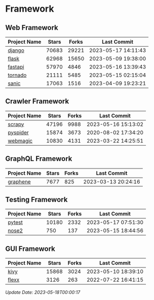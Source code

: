 # Framework

## Web Framework
| Project Name | Stars | Forks | Last Commit |
| ------------ | ----- | ----- | ----------- |
| [django](https://github.com/django/django) | 70683 | 29221 | 2023-05-17 14:11:43 |
| [flask](https://github.com/pallets/flask) | 62968 | 15650 | 2023-05-09 19:38:00 |
| [fastapi](https://github.com/tiangolo/fastapi) | 57970 | 4846 | 2023-05-16 13:39:43 |
| [tornado](https://github.com/tornadoweb/tornado) | 21111 | 5485 | 2023-05-15 02:15:04 |
| [sanic](https://github.com/sanic-org/sanic) | 17063 | 1516 | 2023-04-09 19:23:21 |

## Crawler Framework
| Project Name | Stars | Forks | Last Commit |
| ------------ | ----- | ----- | ----------- |
| [scrapy](https://github.com/scrapy/scrapy) | 47196 | 9988 | 2023-05-16 15:13:02 |
| [pyspider](https://github.com/binux/pyspider) | 15874 | 3673 | 2020-08-02 17:34:20 |
| [webmagic](https://github.com/code4craft/webmagic) | 10830 | 4131 | 2023-03-22 14:25:51 |

## GraphQL Framework
| Project Name | Stars | Forks | Last Commit |
| ------------ | ----- | ----- | ----------- |
| [graphene](https://github.com/graphql-python/graphene) | 7677 | 825 | 2023-03-13 20:24:16 |

## Testing Framework
| Project Name | Stars | Forks | Last Commit |
| ------------ | ----- | ----- | ----------- |
| [pytest](https://github.com/pytest-dev/pytest) | 10180 | 2332 | 2023-05-17 07:51:30 |
| [nose2](https://github.com/nose-devs/nose2) | 750 | 137 | 2023-05-15 18:44:56 |

## GUI Framework
| Project Name | Stars | Forks | Last Commit |
| ------------ | ----- | ----- | ----------- |
| [kivy](https://github.com/kivy/kivy) | 15868 | 3024 | 2023-05-10 18:39:10 |
| [flexx](https://github.com/flexxui/flexx) | 3126 | 263 | 2022-07-22 16:41:15 |

*Update Date: 2023-05-18T00:00:17*